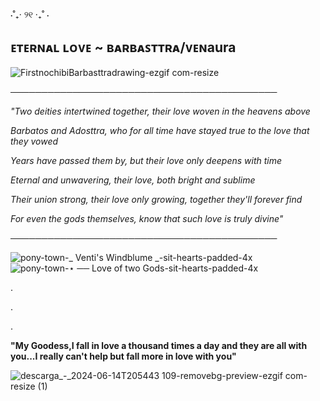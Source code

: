 ⋅˚₊‧ ୨୧ ‧₊˚ ⋅

ᴇᴛᴇʀɴᴀʟ ʟᴏᴠᴇ ~ ʙᴀʀʙᴀꜱᴛᴛʀᴀ/ᴠᴇɴaura
-

![FirstnochibiBarbasttradrawing-ezgif com-resize](https://github.com/user-attachments/assets/6b79f869-ef45-4ae5-b15c-0b7bf3da8d66)



───────────────────────────────────────────  

*"Two deities intertwined together, their love woven in the heavens above*

*Barbatos and Adosttra, who for all time have stayed true to the love that they vowed*

*Years have passed them by, but their love only deepens with time*

*Eternal and unwavering, their love, both bright and sublime*

*Their union strong, their love only growing, together they'll forever find*

*For even the gods themselves, know that such love is truly divine"*

───────────────────────────────────────────  

![pony-town-_ Venti's Windblume _-sit-hearts-padded-4x](https://github.com/LoveOfTwoGods/LoveOfTwoGods/assets/154030415/809566a1-8491-42f6-8d75-01cfe62fbeef)![pony-town-⋆ ── Love of two Gods-sit-hearts-padded-4x](https://github.com/LoveOfTwoGods/LoveOfTwoGods/assets/154030415/ae7d804e-8a7b-4fb7-a021-4a039edf5237)

.

.

.

**"My Goodess,I fall in love a thousand times a day and they are all with you...I really can't help but fall more in love with you"**


![descarga_-_2024-06-14T205443 109-removebg-preview-ezgif com-resize (1)](https://github.com/LoveOfTwoGods/LoveOfTwoGods/assets/154030415/b363d123-17b4-4147-b686-55f03e349f17)




